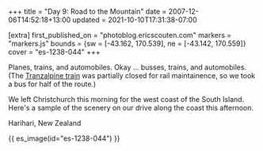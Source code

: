 +++
title = "Day 9: Road to the Mountain"
date = 2007-12-06T14:52:18+13:00
updated = 2021-10-10T17:31:38-07:00

[extra]
first_published_on = "photoblog.ericscouten.com"
markers = "markers.js"
bounds = {sw = [-43.162, 170.539], ne = [-43.142, 170.559]}
cover = "es-1238-044"
+++

Planes, trains, and automobiles. Okay ... busses, trains, and automobiles. (The [Tranzalpine train](https://www.greatjourneysofnz.co.nz/tranzalpine/) was partially closed for rail maintainence, so we took a bus for half of the route.)

<!-- more -->

We left Christchurch this morning for the west coast of the South Island. Here's a sample of the scenery on our drive along the coast this afternoon.

<!-- more -->

Harihari, New Zealand

{{ es_image(id="es-1238-044") }}
